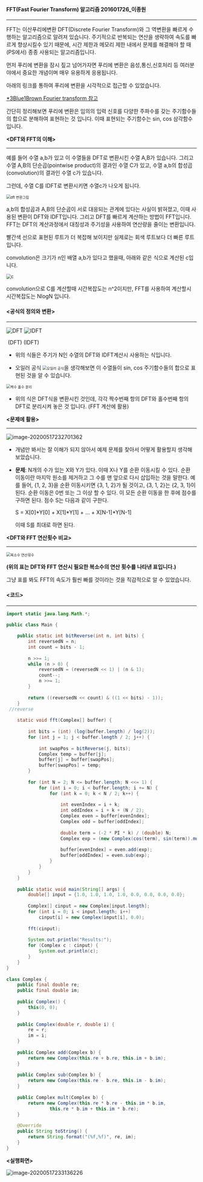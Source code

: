 

#### FFT(Fast Fourier Transform) 알고리즘                                                   201601726_이종원

---

FFT는 이산푸리에변환 DFT(Discrete Fourier Transform)와 그 역변환을 빠르게  수행하는 알고리즘으로 알려져 있습니다.  주기적으로 반복되는 연산을 생략하여 속도를 빠르게 향상시킬수 있기 때문에, 시간 제한과 메모리 제한  내에서 문제를 해결해야 할 때(PS에서) 종종 사용되는 알고리즘입니다.

먼저 푸리에 변환을 잠시 짚고 넘어가자면 푸리에 변환은 음성,통신,신호처리 등 여러분야에서 중요한 개념이며 매우 유용하게 응용됩니다. 

아래의 링크를 통하여 푸리에 변환을 시각적으로 접근할 수 있었습니다. 

[*3Blue1Brown Fourier transform 참고](https://www.youtube.com/watch?v=spUNpyF58BY&t=322s)

간단히 정리해보면 푸리에 변환은 임의의 입력 신호를 다양한 주파수를 갖는 주기함수들의 합으로 분해하여 표현하는 것 입니다. 이때 표현되는 주기함수는 sin, cos 삼각함수 입니다. 



**<DFT와 FFT의 이해>**

---

 예를 들어 수열 a,b가 있고 이 수열들을 DFT로 변환시킨 수열 A,B가 있습니다. 그리고 수열 A,B의 단순곱(pointwise product)의 결과인 수열 C가 있고, 수열 a,b의 합성곱(convolution)의 결과인 수열 c가 있습니다.

그런데,  수열 C를 IDFT로 변환시키면 수열c가 나오게 됩니다.

<img src="https://user-images.githubusercontent.com/62750326/82152795-afce2980-989e-11ea-914e-31022bea6162.PNG" alt="dft 변환그림" style="zoom:67%;" />



a,b의 합성곱과 A,B의 단순곱이 서로 대응되는 관계에 있다는 사실이 밝혀졌고, 이때 사용된 변환이 DFT와 IDFT입니다. 그리고 DFT를 빠르게 계산하는 방법이 FFT입니다.  FFT는 DFT의 계산과정에서 대칭성과 주기성을 사용하여 연산량을 줄이는 변환입니다.

빨간색 선으로 표현된 루트가 더 복잡해 보이지만 실제로는 회색 루트보다 더 빠른 루트 입니다.

convolution은  크기가 n인 배열 a,b가 있다고 했을때, 아래와 같은 식으로 계산된 c입니다.

<img src="https://user-images.githubusercontent.com/62750326/82152808-cc6a6180-989e-11ea-8fad-2996d9ffa644.PNG" alt="c" style="zoom:80%;" />

convolution으로 C를 계산할때 시간복잡도는 n^2이지만, FFT를 사용하여 계산할시 시간복잡도는 NlogN 입니다.

#### <공식의 정의와 변환>

---



![DFT](https://user-images.githubusercontent.com/62750326/82152819-df7d3180-989e-11ea-9033-a897fac8dd2a.PNG)              ![IDFT](https://user-images.githubusercontent.com/62750326/82152844-ffacf080-989e-11ea-8438-3919ee724110.PNG)

​                       (DFT)                                                                    (IDFT)



* 위의 식들은 주기가 N인 수열의 DFT와 IDFT계산시 사용하는 식입니다.

* 오일러 공식  <img src="https://user-images.githubusercontent.com/62750326/82152865-223f0980-989f-11ea-93c4-7770e71f05af.PNG" alt="오일러 공식" style="zoom:67%;" />을 생각해보면 이 수열들이 sin, cos 주기함수들의 합으로 표현된 것을 알 수 있습니다.

<img src="https://user-images.githubusercontent.com/62750326/82152875-3551d980-989f-11ea-84ee-aff723b3a40f.PNG" alt="짝수 홀수 분리" style="zoom:67%;" /> 

* 위의 식은 DFT식을 변환시킨 것인데, 각각 짝수번째 항의 DFT와 홀수번째 항의 DFT로 분리시켜 놓은 것 입니다. (FFT 계산에 활용)



**<문제에 활용>**

---



![image-20200517232701362](https://user-images.githubusercontent.com/62750326/82152907-59151f80-989f-11ea-8d2d-f96724d1b8b3.PNG)

* 개념만 봐서는 잘 이해가 되지 않아서 예제 문제를 찾아서 어떻게 활용할지 생각해 보았습니다.

* **문제**: N개의 수가 있는 X와 Y가 있다. 이때 X나 Y를 순환 이동시킬 수 있다. 순환 이동이란 마지막 원소를 제거하고 그 수를 맨 앞으로 다시 삽입하는 것을 말한다. 예를 들어, {1, 2, 3}을 순환 이동시키면 {3, 1, 2}가 될 것이고, {3, 1, 2}는 {2, 3, 1}이 된다. 순환 이동은 0번 또는 그 이상 할 수 있다. 이 모든 순환 이동을 한 후에 점수를 구하면 된다. 점수 S는 다음과 같이 구한다.

  S = X[0]*Y[0] + X[1]*Y[1] + ... + X[N-1]*Y[N-1]

  이때 S를 최대로 하면 된다.

**<DFT와 FFT 연산횟수 비교>**

---



<img src="https://user-images.githubusercontent.com/62750326/82152922-6b8f5900-989f-11ea-92c6-9837603072f2.PNG" alt="복소수 연산횟수" style="zoom:67%;" />

**(위의 표는 DFT와 FFT 연산시 필요한 복소수의 연산 횟수를 나타낸 표입니다.)**

그냥 표를 봐도 FFT의 속도가 훨씬 빠를 것이라는 것을 직감적으로 알 수 있었습니다.



#### <코드>

---

```java
import static java.lang.Math.*;
 
public class Main {

    public static int bitReverse(int n, int bits) {
        int reversedN = n;
        int count = bits - 1;
 
        n >>= 1;
        while (n > 0) {
            reversedN = (reversedN << 1) | (n & 1);
            count--;
            n >>= 1;
        }
 
        return ((reversedN << count) & ((1 << bits) - 1));
    }
 //reverse
    
    static void fft(Complex[] buffer) {
 
        int bits = (int) (log(buffer.length) / log(2));
        for (int j = 1; j < buffer.length / 2; j++) {
 
            int swapPos = bitReverse(j, bits);
            Complex temp = buffer[j];
            buffer[j] = buffer[swapPos];
            buffer[swapPos] = temp;
        }
 
        for (int N = 2; N <= buffer.length; N <<= 1) {
            for (int i = 0; i < buffer.length; i += N) {
                for (int k = 0; k < N / 2; k++) {
 
                    int evenIndex = i + k;
                    int oddIndex = i + k + (N / 2);
                    Complex even = buffer[evenIndex];
                    Complex odd = buffer[oddIndex];
 
                    double term = (-2 * PI * k) / (double) N;
                    Complex exp = (new Complex(cos(term), sin(term)).mult(odd));
 
                    buffer[evenIndex] = even.add(exp);
                    buffer[oddIndex] = even.sub(exp);
                }
            }
        }
    }
 
    public static void main(String[] args) {
        double[] input = {1.0, 1.0, 1.0, 1.0, 0.0, 0.0, 0.0, 0.0};
 
        Complex[] cinput = new Complex[input.length];
        for (int i = 0; i < input.length; i++)
            cinput[i] = new Complex(input[i], 0.0);
 
        fft(cinput);
 
        System.out.println("Results:");
        for (Complex c : cinput) {
            System.out.println(c);
        }
    }
}
 
class Complex {
    public final double re;
    public final double im;
 
    public Complex() {
        this(0, 0);
    }
 
    public Complex(double r, double i) {
        re = r;
        im = i;
    }
 
    public Complex add(Complex b) {
        return new Complex(this.re + b.re, this.im + b.im);
    }
 
    public Complex sub(Complex b) {
        return new Complex(this.re - b.re, this.im - b.im);
    }
 
    public Complex mult(Complex b) {
        return new Complex(this.re * b.re - this.im * b.im,
                this.re * b.im + this.im * b.re);
    }
 
    @Override
    public String toString() {
        return String.format("(%f,%f)", re, im);
    }
}
```

**<실행화면>**

![image-20200517233136226](https://user-images.githubusercontent.com/62750326/82152945-94175300-989f-11ea-8a78-5fb2eba1fb91.PNG) 
